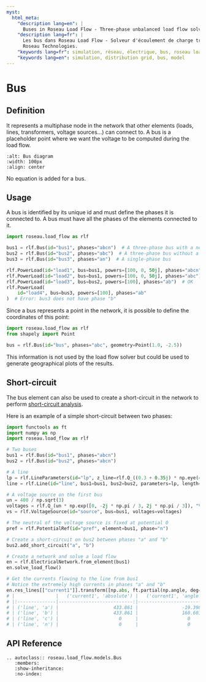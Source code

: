 ```yaml
---
myst:
  html_meta:
    "description lang=en": |
      Buses in Roseau Load Flow - Three-phase unbalanced load flow solver in a Python API by Roseau Technologies.
    "description lang=fr": |
      Les bus dans Roseau Load Flow - Solveur d'écoulement de charge triphasé et déséquilibré dans une API Python par
      Roseau Technologies.
    "keywords lang=fr": simulation, réseau, électrique, bus, roseau load flow, modèle
    "keywords lang=en": simulation, distribution grid, bus, model
---
```


# Bus

## Definition

It represents a multiphase node in the network that other elements (loads, lines, transformers,
voltage sources...) can connect to. A bus is a placeholder point where we want the voltage to be
computed during the load flow.

```{image} /_static/Bus.svg
:alt: Bus diagram
:width: 100px
:align: center
```

No equation is added for a bus.

## Usage

A bus is identified by its unique id and must define the phases it is connected to. A bus must
have all the phases of the elements connected to it.

```python
import roseau.load_flow as rlf

bus1 = rlf.Bus(id="bus1", phases="abcn")  # A three-phase bus with a neutral
bus2 = rlf.Bus(id="bus2", phases="abc")  # A three-phase bus without a neutral
bus3 = rlf.Bus(id="bus3", phases="an")  # A single-phase bus

rlf.PowerLoad(id="load1", bus=bus1, powers=[100, 0, 50j], phases="abcn")  # OK
rlf.PowerLoad(id="load2", bus=bus1, powers=[100, 0, 50j], phases="abc")  # OK
rlf.PowerLoad(id="load3", bus=bus2, powers=[100], phases="ab")  # OK
rlf.PowerLoad(
    id="load4", bus=bus3, powers=[100], phases="ab"
)  # Error: bus3 does not have phase "b"
```

Since a bus represents a point in the network, it is possible to define the coordinates of this
point:

```python
import roseau.load_flow as rlf
from shapely import Point

bus = rlf.Bus(id="bus", phases="abc", geometry=Point(1.0, -2.5))
```

This information is not used by the load flow solver but could be used to generate geographical
plots of the results.

## Short-circuit

The bus element can also be used to create a short-circuit in the network to perform
[short-circuit analysis](../usage/Short_Circuit.md).

Here is an example of a simple short-circuit between two phases:

```python
import functools as ft
import numpy as np
import roseau.load_flow as rlf

# Two buses
bus1 = rlf.Bus(id="bus1", phases="abcn")
bus2 = rlf.Bus(id="bus2", phases="abcn")

# A line
lp = rlf.LineParameters(id="lp", z_line=rlf.Q_((0.3 + 0.35j) * np.eye(4), "ohm/km"))
line = rlf.Line(id="line", bus1=bus1, bus2=bus2, parameters=lp, length=rlf.Q_(1, "km"))

# A voltage source on the first bus
un = 400 / np.sqrt(3)
voltages = rlf.Q_(un * np.exp([0, -2j * np.pi / 3, 2j * np.pi / 3]), "V")
vs = rlf.VoltageSource(id="source", bus=bus1, voltages=voltages)

# The neutral of the voltage source is fixed at potential 0
pref = rlf.PotentialRef(id="pref", element=bus1, phase="n")

# Create a short-circuit on bus2 between phases "a" and "b"
bus2.add_short_circuit("a", "b")

# Create a network and solve a load flow
en = rlf.ElectricalNetwork.from_element(bus1)
en.solve_load_flow()

# Get the currents flowing to the line from bus1
# Notice the extremely high currents in phases "a" and "b"
en.res_lines[["current1"]].transform([np.abs, ft.partial(np.angle, deg=True)])
# |               |   ('current1', 'absolute') |   ('current1', 'angle') |
# |:--------------|---------------------------:|------------------------:|
# | ('line', 'a') |                    433.861 |                -19.3987 |
# | ('line', 'b') |                    433.861 |                160.601  |
# | ('line', 'c') |                      0     |                  0      |
# | ('line', 'n') |                      0     |                  0      |
```

## API Reference

```{eval-rst}
.. autoclass:: roseau.load_flow.models.Bus
   :members:
   :show-inheritance:
   :no-index:
```
